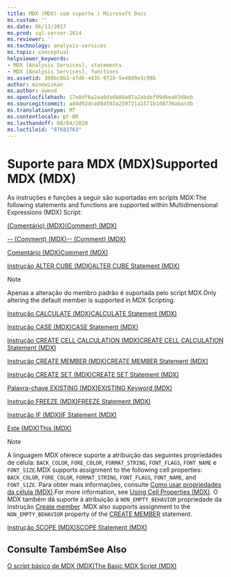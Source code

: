 ```yaml
---
title: MDX (MDX) com suporte | Microsoft Docs
ms.custom: ''
ms.date: 06/13/2017
ms.prod: sql-server-2014
ms.reviewer: ''
ms.technology: analysis-services
ms.topic: conceptual
helpviewer_keywords:
- MDX [Analysis Services], statements
- MDX [Analysis Services], functions
ms.assetid: 308bc0b3-4fd6-4435-972b-5e40d9e3c99b
author: minewiskan
ms.author: owend
ms.openlocfilehash: 17e8df6a2aa6da6b88a07a2abdef99d6ea03d8eb
ms.sourcegitcommit: ad4d92dce894592a259721a1571b1d8736abacdb
ms.translationtype: MT
ms.contentlocale: pt-BR
ms.lasthandoff: 08/04/2020
ms.locfileid: "87683763"
---
```

# <a name="supported-mdx-mdx"></a><span data-ttu-id="05947-102">Suporte para MDX (MDX)</span><span class="sxs-lookup"><span data-stu-id="05947-102">Supported MDX (MDX)</span></span>
  <span data-ttu-id="05947-103">As instruções e funções a seguir são suportadas em scripts MDX:</span><span class="sxs-lookup"><span data-stu-id="05947-103">The following statements and functions are supported within Multidimensional Expressions (MDX) Script:</span></span>  
  
 [<span data-ttu-id="05947-104">&#40;Comentário&#41; &#40;MDX&#41;</span><span class="sxs-lookup"><span data-stu-id="05947-104">&#40;Comment&#41; &#40;MDX&#41;</span></span>](/sql/mdx/comment-mdx)  
  
 [<span data-ttu-id="05947-105">-- &#40;Comment&#41; &#40;MDX&#41;</span><span class="sxs-lookup"><span data-stu-id="05947-105">-- &#40;Comment&#41; &#40;MDX&#41;</span></span>](/sql/mdx/comment-mdx)  
  
 [<span data-ttu-id="05947-106">Comentário &#40;MDX&#41;</span><span class="sxs-lookup"><span data-stu-id="05947-106">Comment &#40;MDX&#41;</span></span>](/sql/mdx/comment-mdx)  
  
 [<span data-ttu-id="05947-107">Instrução ALTER CUBE &#40;MDX&#41;</span><span class="sxs-lookup"><span data-stu-id="05947-107">ALTER CUBE Statement &#40;MDX&#41;</span></span>](/sql/mdx/mdx-data-definition-alter-cube)  
  
> [!NOTE]  
>  <span data-ttu-id="05947-108">Apenas a alteração do membro padrão é suportada pelo script MDX.</span><span class="sxs-lookup"><span data-stu-id="05947-108">Only altering the default member is supported in MDX Scripting.</span></span>  
  
 [<span data-ttu-id="05947-109">Instrução CALCULATE &#40;MDX&#41;</span><span class="sxs-lookup"><span data-stu-id="05947-109">CALCULATE Statement &#40;MDX&#41;</span></span>](/sql/mdx/mdx-scripting-calculate)  
  
 [<span data-ttu-id="05947-110">Instrução CASE &#40;MDX&#41;</span><span class="sxs-lookup"><span data-stu-id="05947-110">CASE Statement &#40;MDX&#41;</span></span>](/sql/mdx/case-statement-mdx)  
  
 [<span data-ttu-id="05947-111">Instrução CREATE CELL CALCULATION &#40;MDX&#41;</span><span class="sxs-lookup"><span data-stu-id="05947-111">CREATE CELL CALCULATION Statement &#40;MDX&#41;</span></span>](/sql/mdx/mdx-data-definition-create-cell-calculation)  
  
 [<span data-ttu-id="05947-112">Instrução CREATE MEMBER &#40;MDX&#41;</span><span class="sxs-lookup"><span data-stu-id="05947-112">CREATE MEMBER Statement &#40;MDX&#41;</span></span>](/sql/mdx/mdx-data-definition-create-member)  
  
 [<span data-ttu-id="05947-113">Instrução CREATE SET &#40;MDX&#41;</span><span class="sxs-lookup"><span data-stu-id="05947-113">CREATE SET Statement &#40;MDX&#41;</span></span>](/sql/mdx/mdx-data-definition-create-set)  
  
 [<span data-ttu-id="05947-114">Palavra-chave EXISTING &#40;MDX&#41;</span><span class="sxs-lookup"><span data-stu-id="05947-114">EXISTING Keyword &#40;MDX&#41;</span></span>](mdx-query-existing-keyword.md)  
  
 [<span data-ttu-id="05947-115">Instrução FREEZE &#40;MDX&#41;</span><span class="sxs-lookup"><span data-stu-id="05947-115">FREEZE Statement &#40;MDX&#41;</span></span>](/sql/mdx/mdx-scripting-freeze)  
  
 [<span data-ttu-id="05947-116">Instrução IF &#40;MDX&#41;</span><span class="sxs-lookup"><span data-stu-id="05947-116">IF Statement  &#40;MDX&#41;</span></span>](/sql/mdx/mdx-scripting-if)  
  
 [<span data-ttu-id="05947-117">Este &#40;MDX&#41;</span><span class="sxs-lookup"><span data-stu-id="05947-117">This &#40;MDX&#41;</span></span>](/sql/mdx/this-mdx)  
  
> [!NOTE]  
>  <span data-ttu-id="05947-118">A linguagem MDX oferece suporte a atribuição das seguintes propriedades de célula: `BACK_COLOR`, `FORE_COLOR`, `FORMAT_STRING`, `FONT_FLAGS`, `FONT_NAME` e `FONT_SIZE`.</span><span class="sxs-lookup"><span data-stu-id="05947-118">MDX supports assignment to the following cell properties: `BACK_COLOR`, `FORE_COLOR`, `FORMAT_STRING`, `FONT_FLAGS`, `FONT_NAME`, and `FONT_SIZE`.</span></span> <span data-ttu-id="05947-119">Para obter mais informações, consulte [Como usar propriedades da célula &#40;MDX&#41;](mdx-cell-properties-using-cell-properties.md).</span><span class="sxs-lookup"><span data-stu-id="05947-119">For more information, see [Using Cell Properties &#40;MDX&#41;](mdx-cell-properties-using-cell-properties.md).</span></span> <span data-ttu-id="05947-120">O MDX também dá suporte à atribuição à `NON_EMPTY_BEHAVIOR` propriedade da instrução [Create member](/sql/mdx/mdx-data-definition-create-member) .</span><span class="sxs-lookup"><span data-stu-id="05947-120">MDX also supports assignment to the `NON_EMPTY_BEHAVIOR` property of the [CREATE MEMBER](/sql/mdx/mdx-data-definition-create-member) statement.</span></span>  
  
 [<span data-ttu-id="05947-121">Instrução SCOPE &#40;MDX&#41;</span><span class="sxs-lookup"><span data-stu-id="05947-121">SCOPE Statement &#40;MDX&#41;</span></span>](/sql/mdx/mdx-scripting-scope)  
  
## <a name="see-also"></a><span data-ttu-id="05947-122">Consulte Também</span><span class="sxs-lookup"><span data-stu-id="05947-122">See Also</span></span>  
 [<span data-ttu-id="05947-123">O script básico de MDX &#40;MDX&#41;</span><span class="sxs-lookup"><span data-stu-id="05947-123">The Basic MDX Script &#40;MDX&#41;</span></span>](the-basic-mdx-script-mdx.md)  
  
  
